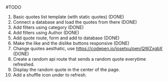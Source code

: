 #TODO 

01. Basic quotes list template (with static quotes)  (DONE)
02. Connect a database and load the quotes from there (DONE)
03. Add filters using category (DONE)
04. Add filters using Author (DONE)
05. Add quote route, form and add to database (DONE)
06. Make the like and the dislike buttons responsive (DONE)
07. Change quotes aesthatic, use https://codepen.io/josetxu/pen/QWZxgbX  (DONE)
08. Create a random api route that sends a random quote everytime refreshed. 
09. Display the random quote in the center of the page.
10. Add a shuffle icon under to refresh. 

